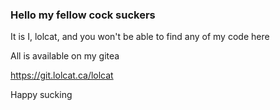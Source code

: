 ### Hello my fellow cock suckers
It is I, lolcat, and you won't be able to find any of my code here

All is available on my gitea

https://git.lolcat.ca/lolcat

Happy sucking
